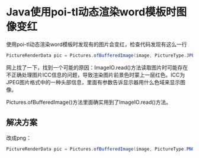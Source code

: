 # Java使用poi-tl动态渲染word模板时图像变红

使用poi-tl动态渲染word模板时发现有的图片会变红，检查代码发现有这么一行

```java
PictureRenderData pic = Pictures.ofBufferedImage(image, PictureType.JPEG).size(300, 200).create();
```

网上找了一下，找到一个可能的原因：ImageIO.read()方法读取图片时可能存在不正确处理图片ICC信息的问题，导致渲染图片前景色时蒙上一层红色。ICC为JPEG图片格式中的一种头部信息，里面有参数告诉显示器用什么色域来显示图像。

Pictures.ofBufferedImage()方法里面确实用到了ImageIO.read()方法。

## 解决方案

改成png：

```java
PictureRenderData pic = Pictures.ofBufferedImage(image, PictureType.PNG).size(300, 200).create();
```
